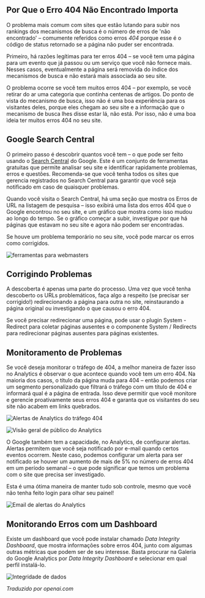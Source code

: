 <!-- Filename: Managing_404_Errors / Display title: Gerenciando Erros 404  -->

## Por Que o Erro 404 Não Encontrado Importa

O problema mais comum com sites que estão lutando para subir nos rankings dos mecanismos de busca é o número de erros de 'não encontrado' – comumente referidos como erros *404* porque esse é o código de status retornado se a página não puder ser encontrada.

Primeiro, há razões legítimas para ter erros 404 – se você tem uma página para um evento que já passou ou um serviço que você não fornece mais. Nesses casos, eventualmente a página será removida do índice dos mecanismos de busca e não estará mais associada ao seu site.

O problema ocorre se você tem muitos erros 404 – por exemplo, se você retirar do ar uma categoria que continha centenas de artigos. Do ponto de vista do mecanismo de busca, isso não é uma boa experiência para os visitantes deles, porque eles chegam ao seu site e a informação que o mecanismo de busca lhes disse estar lá, não está. Por isso, não é uma boa ideia ter muitos erros 404 no seu site.

## Google Search Central

O primeiro passo é descobrir quantos você tem – o que pode ser feito usando o [Search Central](https://developers.google.com/search) do Google. Este é um conjunto de ferramentas gratuitas que permite analisar seu site e identificar rapidamente problemas, erros e questões. Recomenda-se que você tenha todos os sites que gerencia registrados no Search Central para garantir que você seja notificado em caso de quaisquer problemas.

Quando você visita o Search Central, há uma seção que mostra os Erros de URL na listagem de pesquisa – isso exibirá uma lista dos erros 404 que o Google encontrou no seu site, e um gráfico que mostra como isso mudou ao longo do tempo. Se o gráfico começar a subir, investigue por que há páginas que estavam no seu site e agora não podem ser encontradas.

Se houve um problema temporário no seu site, você pode marcar os erros como corrigidos.

![ferramentas para webmasters](../../../en/images/performance/404-discovery.png)

## Corrigindo Problemas

A descoberta é apenas uma parte do processo. Uma vez que você tenha descoberto os URLs problemáticos, faça algo a respeito (se precisar ser corrigido!) redirecionando a página para outra no site, reinstaurando a página original ou investigando o que causou o erro 404.

Se você precisar redirecionar uma página, pode usar o plugin System - Redirect para coletar páginas ausentes e o componente System / Redirects para redirecionar páginas ausentes para páginas existentes.

## Monitoramento de Problemas

Se você deseja monitorar o tráfego de 404, a melhor maneira de fazer isso no Analytics é observar o que acontece quando você tem um erro 404. Na maioria dos casos, o título da página muda para 404 – então podemos criar um segmento personalizado que filtrará o tráfego com um título de 404 e informará qual é a página de entrada. Isso deve permitir que você monitore e gerencie proativamente seus erros 404 e garanta que os visitantes do seu site não acabem em links quebrados.

![Alertas de Analytics do tráfego 404](../../../en/images/performance/404-analytics-alerts.png)

![Visão geral de público do Analytics](../../../en/images/performance/404-analytics-alerts-2.png)

O Google também tem a capacidade, no Analytics, de configurar alertas. Alertas permitem que você seja notificado por e-mail quando certos eventos ocorrem. Neste caso, podemos configurar um alerta para ser notificado se houver um aumento de mais de 5% no número de erros 404 em um período semanal – o que pode significar que temos um problema com o site que precisa ser investigado.

Esta é uma ótima maneira de manter tudo sob controle, mesmo que você não tenha feito login para olhar seu painel!

![Email de alertas do Analytics](../../../en/images/performance/404-analytics-alerts-email.png)

## Monitorando Erros com um Dashboard

Existe um dashboard que você pode instalar chamado *Data Integrity Dashboard*, que mostra informações sobre erros 404, junto com algumas outras métricas que podem ser de seu interesse. Basta procurar na Galeria do Google Analytics por *Data Integrity Dashboard* e selecionar em qual perfil instalá-lo.

![Integridade de dados](../../../en/images/performance/404-data-integrity.png)

*Traduzido por openai.com*

